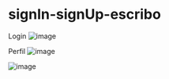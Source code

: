 # signIn-signUp-escribo

Login
![image](https://github.com/luanabaratta/signIn-signUp-escribo/assets/68722599/405bb438-5a72-4e28-adf3-05876bf2bad9)

Perfil
![image](https://github.com/luanabaratta/signIn-signUp-escribo/assets/68722599/0b955089-68a2-4114-87bc-79171f233dc0)

![image](https://github.com/luanabaratta/signIn-signUp-escribo/assets/68722599/a6d872df-d31f-44e8-b220-10ed955c12cc)




